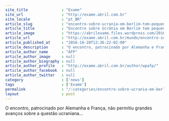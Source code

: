 ```yaml
---
site_title               : "Exame"
site_url                 : "http://exame.abril.com.br"
site_locale              : "pt_BR"
article_slug             : "encontro-sobre-ucrania-em-berlim-tem-pequenos-avancos"
article_title            : "Encontro sobre Ucrânia em Berlim tem pequenos avanços"
article_image            : "https://abrilexame.files.wordpress.com/2016/10/2016-10-19t170520z_1826644152_lr1ecaj1bglxs_rtrmadp_3_ukraine-crisis-germany-e1476973900600.jpg?quality=70&strip=all&w=680"
article_url              : "http://exame.abril.com.br/mundo/encontro-sobre-ucrania-em-berlim-tem-pequenos-avancos/"
article_published_at     : "2016-10-20T12:36:22-02:00"
article_description      : "O encontro, patrocinado por Alemanha e França, não permitiu grandes avanços sobre a questão ucraniana..."
article_author_name      : "AFP"
article_author_image     : null
article_author_biography : null
article_author_profile   : "http://exame.abril.com.br/author/wpafp/"
article_author_facebook  : null
article_author_twitter   : null
category                 : ['news']
tags                     : ['Exame']
permalink                : "/:categories/encontro-sobre-ucrania-em-berlim-tem-pequenos-avancos/"
layout                   : post
---
```


O encontro, patrocinado por Alemanha e França, não permitiu grandes avanços sobre a questão ucraniana...
